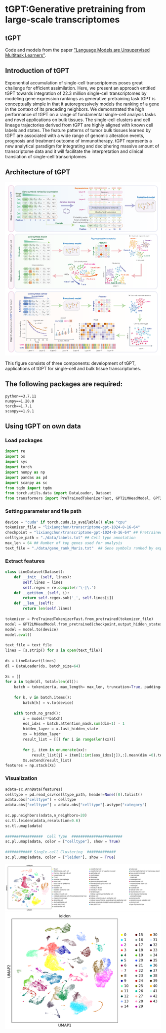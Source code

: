 # tGPT:Generative pretraining from large-scale transcriptomes 

## tGPT

Code and models from the paper ["Language Models are Unsupervised Multitask Learners"](https://d4mucfpksywv.cloudfront.net/better-language-models/language-models.pdf).

## Introduction of tGPT

Exponential accumulation of single-cell transcriptomes poses great challenge for efficient assimilation. Here, we present an approach entitled tGPT towards integration of 22.3 million single-cell transcriptomes by modeling gene expression rankings as generative pretraining task tGPT is conceptually simple in that it autoregressively models the ranking of a gene in the context of its preceding neighbors. We demonstrated the high performance of tGPT on a range of fundamental single-cell analysis tasks and novel applications on bulk tissues. The single-cell clusters and cell lineage trajectories derived from tGPT are highly aligned with known cell labels and states. The feature patterns of tumor bulk tissues learned by tGPT are associated with a wide range of genomic alteration events, prognosis and treatment outcome of immunotherapy. tGPT represents a new analytical paradigm for integrating and deciphering massive amount of transcriptome data and it will facilitate the interpretation and clinical translation of single-cell transcriptomes

 

## Architecture of tGPT

![image](./figures/main.png)

This figure consists of three components: development of tGPT, applications of tGPT for single-cell and bulk tissue transcriptomes. 




## The following packages are required:

```
python==3.7.11 
numpy==1.20.0
torch==1.7.1
scanpy==1.9.1
```


## Using tGPT on own data

### Load packages


```python
import re
import os
import sys
import torch
import numpy as np
import pandas as pd
import scanpy as sc
from tqdm import tqdm
from torch.utils.data import DataLoader, Dataset
from transformers import PreTrainedTokenizerFast, GPT2LMHeadModel, GPT2Model
```


### Setting parameter and file path


```python
device = "cuda" if torch.cuda.is_available() else "cpu" 
tokenizer_file = "lixiangchun/transcriptome-gpt-1024-8-16-64" 
checkpoint = "lixiangchun/transcriptome-gpt-1024-8-16-64" ## Pretrained model
celltype_path = "./data/labels.txt" ## Cell type annotation
max_len = 64 ## Number of top genes used for analysis
text_file = "./data/gene_rank_Muris.txt"  ## Gene symbols ranked by exprssion counts
```



### Extract features

```python
class LineDataset(Dataset):
    def __init__(self, lines):
        self.lines = lines
        self.regex = re.compile(r'\-|\.')
    def __getitem__(self, i):
        return self.regex.sub('_', self.lines[i])
    def __len__(self):
        return len(self.lines)

tokenizer = PreTrainedTokenizerFast.from_pretrained(tokenizer_file)
model = GPT2LMHeadModel.from_pretrained(checkpoint,output_hidden_states = True).transformer
model = model.to(device)
model.eval()

text_file = text_file
lines = [s.strip() for s in open(text_file)]

ds = LineDataset(lines)
dl = DataLoader(ds, batch_size=64)

Xs = []
for a in tqdm(dl, total=len(dl)):
    batch = tokenizer(a, max_length= max_len, truncation=True, padding=True, return_tensors="pt")

    for k, v in batch.items():
        batch[k] = v.to(device)

    with torch.no_grad():
        x = model(**batch)
        eos_idxs = batch.attention_mask.sum(dim=1) - 1
        hidden_layer = x.last_hidden_state
        xx = hidden_layer
        result_list = [[] for i in range(len(xx))]

        for j, item in enumerate(xx):
            result_list[j] = item[1:int(eos_idxs[j]),:].mean(dim =0).tolist()
        Xs.extend(result_list)
features = np.stack(Xs)
```

### Visualization

```python
adata=sc.AnnData(features)
celltype = pd.read_csv(celltype_path, header=None)[0].tolist()
adata.obs["celltype"] = celltype
adata.obs["celltype"] = adata.obs["celltype"].astype("category")

sc.pp.neighbors(adata,n_neighbors=20)
sc.tl.leiden(adata,resolution=0.6)
sc.tl.umap(adata)

#################  Cell Type  #######################
sc.pl.umap(adata, color = ["celltype"], show = True)

############ Single-cell Clustering  #############
sc.pl.umap(adata, color = ["leiden"], show = True)
```
![image](./figures/umapcelltype.png)
![image](./figures/umapleiden.png)

